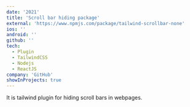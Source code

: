 ```yaml
---
date: '2021'
title: 'Scroll bar hiding package'
external: 'https://www.npmjs.com/package/tailwind-scrollbar-none'
ios: ''
android: ''
github: ''
tech:
  - Plugin
  - TailwindCSS
  - Nodejs
  - ReactJS
company: 'GitHub'
showInProjects: true
---
```


It is tailwind plugin for hiding scroll bars in webpages.

